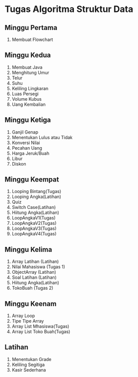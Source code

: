 # Tugas Algoritma Struktur Data

## Minggu Pertama 
1. Membuat Flowchart

## Minggu Kedua
1. Membuat Java
2. Menghitung Umur
3. Telur
4. Suhu
5. Keliling Lingkaran
6. Luas Persegi
7. Volume Kubus
8. Uang Kembalian

## Minggu Ketiga
1. Ganjil Genap
2. Menentukan Lulus atau Tidak
3. Konversi Nilai 
4. Pecahan Uang
5. Harga Jeruk/Buah
6. Libur
7. Diskon

## Minggu Keempat
1. Looping Bintang(Tugas)
2. Looping Angka(Latihan)
3. Quiz
4. Switch Case(Latihan)
5. Hiitung Angka(Latihan)
6. LoopAngkaV1(Tugas)
7. LoopAngkaV2(Tugas)
8. LoopAngkaV3(Tugas)
9. LoopAngkaV4(Tugas)

## Minggu Kelima
1. Array Latihan (Latihan)
2. Nilai Mahasiswa (Tugas 1)
3. ObjectArray (Latihan)
4. Soal Latihan (Latihan)
5. Hiitung Angka(Latihan)
6. TokoBuah (Tugas 2)

## Minggu Keenam
1. Array Loop
2. Tipe Tipe Array
3. Array List Mhasiswa(Tugas)
4. Array List Toko Buah(Tugas)

## Latihan 
1. Menentukan Grade
2. Keliling Segitiga
3. Kasir Sederhana

